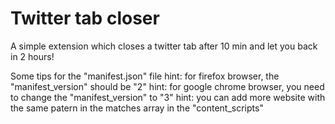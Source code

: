 # Twitter tab closer

 A simple extension which closes a twitter tab after 10 min and let you back in 2 hours!

 
 Some tips for the "manifest.json" file
 hint: for firefox browser, the "manifest_version" should be "2"
 hint: for google chrome browser, you need to change the "manifest_version" to "3"
 hint: you can add more website with the same patern in the matches array in the "content_scripts"
